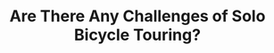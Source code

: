 ---
layout: community
category: community
title: "Are There Any Challenges of Solo Bicycle Touring?"
description: " Hello guys, what's your experience with solo bike travels? Any challenges?  Going solo removes all the challenges. It’s just you going where you want at your pace. The world is your oyster solo."
isTopLevel: false
isSingleLevel: false
isArticle: false
datePublished: 2022-08-09 09:23:00 +0300
dateModified: 2022-08-09 09:23:00 +0300
published: false
---